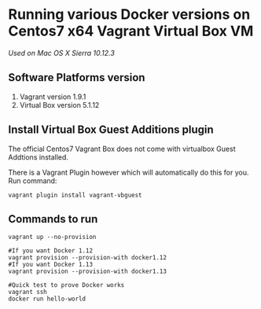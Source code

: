 # Running various Docker versions on Centos7 x64 Vagrant Virtual Box VM

*Used on Mac OS X Sierra 10.12.3*

## Software Platforms version
1. Vagrant version 1.9.1
2. Virtual Box version 5.1.12


## Install Virtual Box Guest Additions plugin

The official Centos7 Vagrant Box does not come with virtualbox Guest Addtions installed.

There is a Vagrant Plugin however which will automatically do this for you.
Run command:
```
vagrant plugin install vagrant-vbguest
```


## Commands to run

```
vagrant up --no-provision

#If you want Docker 1.12
vagrant provision --provision-with docker1.12
#If you want Docker 1.13
vagrant provision --provision-with docker1.13

#Quick test to prove Docker works
vagrant ssh
docker run hello-world
```
